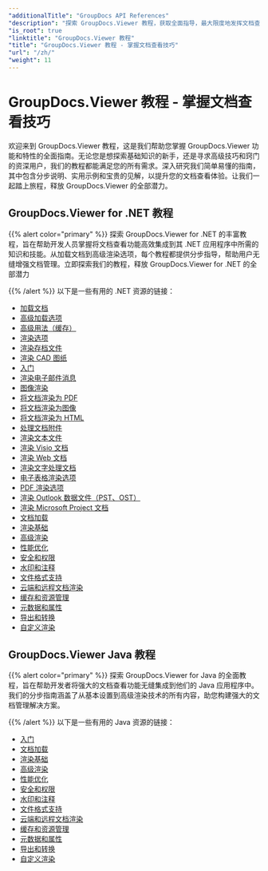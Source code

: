 ```yaml
---
"additionalTitle": "GroupDocs API References"
"description": "探索 GroupDocs.Viewer 教程，获取全面指导，最大限度地发挥文档查看功能。立即释放其全部潜力！"
"is_root": true
"linktitle": "GroupDocs.Viewer 教程"
"title": "GroupDocs.Viewer 教程 - 掌握文档查看技巧"
"url": "/zh/"
"weight": 11
---
```


# GroupDocs.Viewer 教程 - 掌握文档查看技巧
欢迎来到 GroupDocs.Viewer 教程，这是我们帮助您掌握 GroupDocs.Viewer 功能和特性的全面指南。无论您是想探索基础知识的新手，还是寻求高级技巧和窍门的资深用户，我们的教程都能满足您的所有需求。深入研究我们简单易懂的指南，其中包含分步说明、实用示例和宝贵的见解，以提升您的文档查看体验。让我们一起踏上旅程，释放 GroupDocs.Viewer 的全部潜力。

## GroupDocs.Viewer for .NET 教程

{{% alert color="primary" %}}
探索 GroupDocs.Viewer for .NET 的丰富教程，旨在帮助开发人员掌握将文档查看功能高效集成到其 .NET 应用程序中所需的知识和技能。从加载文档到高级渲染选项，每个教程都提供分步指导，帮助用户无缝增强文档管理。立即探索我们的教程，释放 GroupDocs.Viewer for .NET 的全部潜力

{{% /alert %}}
以下是一些有用的 .NET 资源的链接：
 
- [加载文档](./net/loading-documents/)
- [高级加载选项](./net/advanced-loading/)
- [高级用法（缓存）](./net/advanced-usage-caching/)
- [渲染选项](./net/rendering-options/)
- [渲染存档文件](./net/rendering-archive-files/)
- [渲染 CAD 图纸](./net/rendering-cad-drawings/)
- [入门](./net/getting-started/)
- [渲染电子邮件消息](./net/rendering-email-messages/)
- [图像渲染](./net/image-rendering/)
- [将文档渲染为 PDF](./net/rendering-documents-pdf/)
- [将文档渲染为图像](./net/rendering-documents-images/)
- [将文档渲染为 HTML](./net/rendering-documents-html/)
- [处理文档附件](./net/processing-document-attachments/)
- [渲染文本文件](./net/rendering-text-files/)
- [渲染 Visio 文档](./net/rendering-visio-documents/)
- [渲染 Web 文档](./net/rendering-web-documents/)
- [渲染文字处理文档](./net/rendering-word-processing-documents/)
- [电子表格渲染选项](./net/spreadsheet-rendering-options/)
- [PDF 渲染选项](./net/pdf-rendering-options/)
- [渲染 Outlook 数据文件（PST、OST）](./net/rendering-outlook-data-files/)
- [渲染 Microsoft Project 文档](./net/rendering-ms-project-documents/)
- [文档加载](./net/document-loading/)
- [渲染基础](./net/rendering-basics/)
- [高级渲染](./net/advanced-rendering/)
- [性能优化](./net/performance-optimization/)
- [安全和权限](./net/security-permissions/)
- [水印和注释](./net/watermarks-annotations/)
- [文件格式支持](./net/file-formats-support/)
- [云端和远程文档渲染](./net/cloud-remote-document-rendering/)
- [缓存和资源管理](./net/caching-resource-management/)
- [元数据和属性](./net/metadata-properties/)
- [导出和转换](./net/export-conversion/)
- [自定义渲染](./net/custom-rendering/)

## GroupDocs.Viewer Java 教程

{{% alert color="primary" %}}
探索 GroupDocs.Viewer for Java 的全面教程，旨在帮助开发者将强大的文档查看功能无缝集成到他们的 Java 应用程序中。我们的分步指南涵盖了从基本设置到高级渲染技术的所有内容，助您构建强大的文档管理解决方案。

{{% /alert %}}
以下是一些有用的 Java 资源的链接：

- [入门](./java/getting-started/)
- [文档加载](./java/document-loading/)
- [渲染基础](./java/rendering-basics/)
- [高级渲染](./java/advanced-rendering/)
- [性能优化](./java/performance-optimization/)
- [安全和权限](./java/security-permissions/)
- [水印和注释](./java/watermarks-annotations/)
- [文件格式支持](./java/file-formats-support/)
- [云端和远程文档渲染](./java/cloud-remote-document-rendering/)
- [缓存和资源管理](./java/caching-resource-management/)
- [元数据和属性](./java/metadata-properties/)
- [导出和转换](./java/export-conversion/)
- [自定义渲染](./java/custom-rendering/)